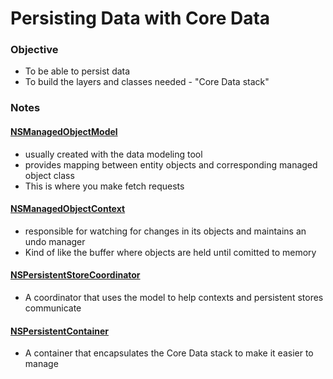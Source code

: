 # Persisting Data with Core Data

### Objective
* To be able to persist data
* To build the layers and classes needed - "Core Data stack"

### Notes

#### [NSManagedObjectModel](https://developer.apple.com/documentation/coredata/nsmanagedobjectmodel)
- usually created with the data modeling tool 
- provides mapping between entity objects and corresponding managed object class 
- This is where you make fetch requests

#### [NSManagedObjectContext](https://developer.apple.com/documentation/coredata/nsmanagedobjectcontext)
- responsible for watching for changes in its objects and maintains an undo manager
- Kind of like the buffer where objects are held until comitted to memory 

#### [NSPersistentStoreCoordinator](https://developer.apple.com/documentation/coredata/nspersistentstorecoordinator)
- A coordinator that uses the model to help contexts and persistent stores communicate

#### [NSPersistentContainer](https://developer.apple.com/documentation/coredata/nspersistentcontainer)
- A container that encapsulates the Core Data stack to make it easier to manage


